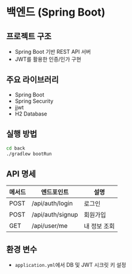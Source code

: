 # 백엔드 (Spring Boot)

## 프로젝트 구조
- Spring Boot 기반 REST API 서버
- JWT를 활용한 인증/인가 구현

## 주요 라이브러리
- Spring Boot
- Spring Security
- jjwt
- H2 Database

## 실행 방법

```bash
cd back
./gradlew bootRun
```

## API 명세

| 메서드 | 엔드포인트        | 설명           |
| ------ | ---------------- | -------------- |
| POST   | /api/auth/login  | 로그인         |
| POST   | /api/auth/signup | 회원가입       |
| GET    | /api/user/me     | 내 정보 조회   |

## 환경 변수
- `application.yml`에서 DB 및 JWT 시크릿 키 설정 
